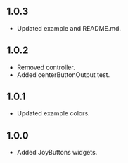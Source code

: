 ## 1.0.3

* Updated example and README.md.

## 1.0.2

* Removed controller.
* Added centerButtonOutput test.

## 1.0.1

* Updated example colors.

## 1.0.0

* Added JoyButtons widgets.